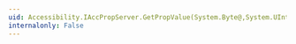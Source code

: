 ```yaml
---
uid: Accessibility.IAccPropServer.GetPropValue(System.Byte@,System.UInt32,System.Guid,System.Object@,System.Int32@)
internalonly: False
---
```

